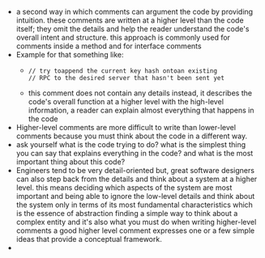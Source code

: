 - a second way in which comments can argument the code by providing intuition. these comments are written at a higher level than the code itself; they omit the details and help the reader understand the code's overall intent and structure. this approach is commonly used for comments inside a method and for interface comments
- Example for that something like:
	- ```
	  // try toappend the current key hash ontoan existing 
	  // RPC to the desired server that hasn't been sent yet
	  ```
	- this comment does not contain any details instead, it describes the code's overall function at a higher level with the high-level information, a reader can explain almost everything that happens in the code
- Higher-level comments are more difficult to write than lower-level comments because you must think about the code in a different way.
- ask yourself what is the code trying to do? what is the simplest thing you can say that explains everything in the code? and what is the most important thing about this code?
- Engineers tend to be very detail-oriented but, great software designers can also step back from the details and think about a system at a higher level. this means deciding which aspects of the system are most important and being able to ignore the low-level details and think about the system only in terms of its most fundamental characteristics which is the essence of abstraction finding a simple way to think about a complex entity and it's also what you must do when writing higher-level comments a good higher level comment expresses one or a few simple ideas that provide a conceptual framework.
-